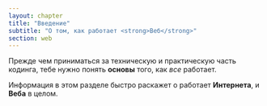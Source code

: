 ```yaml
---
layout: chapter
title: "Введение"
subtitle: "О том, как работает <strong>Веб</strong>"
section: web
---
```


Прежде чем приниматься за техническую и практическую часть кодинга, тебе нужно понять **основы** того, как _все_ работает.

Информация в этом разделе быстро раскажет о работает **Интернета**, и **Веба** в целом.
